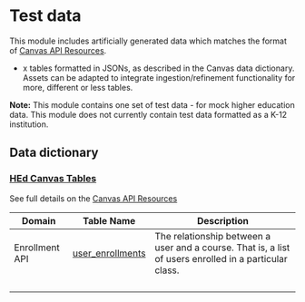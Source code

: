 # Test data

This module includes artificially generated data which matches the format of [Canvas API Resources](https://canvas.instructure.com/doc/api/all_resources.html).
- x tables formatted in JSONs, as described in the Canvas data dictionary. Assets can be adapted to integrate ingestion/refinement functionality for more, different or less tables.

<strong>Note:</strong> This module contains one set of test data - for mock higher education data. This module does not currently contain test data formatted as a K-12 institution.

## Data dictionary

### [HEd Canvas Tables](https://github.com/microsoft/OpenEduAnalytics/tree/main/modules/module_catalog/Canvas/test_data/hed_test_data)

See full details on the [Canvas API Resources](https://canvas.instructure.com/doc/api/all_resources.html)

| Domain | Table Name | Description |
|-----------|-----------|-----------|
| Enrollment API | [user_enrollments](https://canvas.instructure.com/doc/api/enrollments.html) | The relationship between a user and a course. That is, a list of users enrolled in a particular class. |
|  |  |  |
|  |  |  |
|  |  |  |
|  |  |  |
